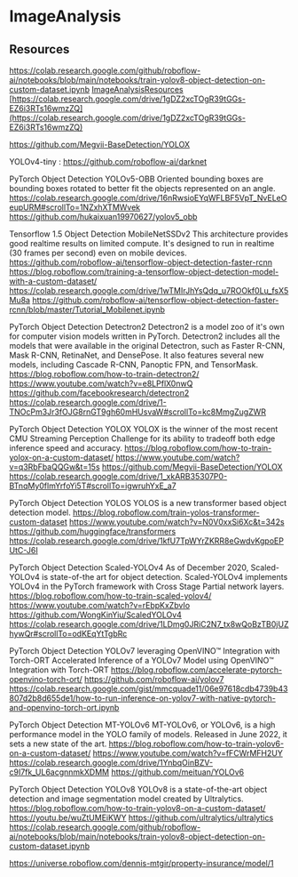 # ImageAnalysis

## Resources
https://colab.research.google.com/github/roboflow-ai/notebooks/blob/main/notebooks/train-yolov8-object-detection-on-custom-dataset.ipynb
[ImageAnalysisResources](https://colab.research.google.com/github/roboflow-ai/notebooks/blob/main/notebooks/train-yolov8-object-detection-on-custom-dataset.ipynb)
[https://colab.research.google.com/drive/1gDZ2xcTOgR39tGGs-EZ6i3RTs16wmzZQ](https://colab.research.google.com/drive/1gDZ2xcTOgR39tGGs-EZ6i3RTs16wmzZQ)

https://github.com/Megvii-BaseDetection/YOLOX

YOLOv4-tiny  : https://github.com/roboflow-ai/darknet

PyTorch Object Detection
YOLOv5-OBB
Oriented bounding boxes are bounding boxes rotated to better fit the objects represented on an angle.
https://colab.research.google.com/drive/16nRwsioEYqWFLBF5VpT_NvELeOeupURM#scrollTo=1NZxhXTMWvek
https://github.com/hukaixuan19970627/yolov5_obb


Tensorflow 1.5 Object Detection
MobileNetSSDv2
This architecture provides good realtime results on limited compute. It's designed to run in realtime (30 frames per second) even on mobile devices.
https://github.com/roboflow-ai/tensorflow-object-detection-faster-rcnn
https://blog.roboflow.com/training-a-tensorflow-object-detection-model-with-a-custom-dataset/
https://colab.research.google.com/drive/1wTMIrJhYsQdq_u7ROOkf0Lu_fsX5Mu8a
https://github.com/roboflow-ai/tensorflow-object-detection-faster-rcnn/blob/master/Tutorial_Mobilenet.ipynb


PyTorch Object Detection
Detectron2
Detectron2 is a model zoo of it's own for computer vision models written in PyTorch. Detectron2 includes all the models that were available in the original Detectron, such as Faster R-CNN, Mask R-CNN, RetinaNet, and DensePose. It also features several new models, including Cascade R-CNN, Panoptic FPN, and TensorMask.
https://blog.roboflow.com/how-to-train-detectron2/
https://www.youtube.com/watch?v=e8LPflX0nwQ
https://github.com/facebookresearch/detectron2
https://colab.research.google.com/drive/1-TNOcPm3Jr3fOJG8rnGT9gh60mHUsvaW#scrollTo=kc8MmgZugZWR

PyTorch Object Detection
YOLOX
YOLOX is the winner of the most recent CMU Streaming Perception Challenge for its ability to tradeoff both edge inference speed and accuracy.
https://blog.roboflow.com/how-to-train-yolox-on-a-custom-dataset/
https://www.youtube.com/watch?v=q3RbFbaQQGw&t=15s
https://github.com/Megvii-BaseDetection/YOLOX
https://colab.research.google.com/drive/1_xkARB35307P0-BTnqMy0flmYrfoYi5T#scrollTo=igwruhYxE_a7


PyTorch Object Detection
YOLOS
YOLOS is a new transformer based object detection model.
https://blog.roboflow.com/train-yolos-transformer-custom-dataset
https://www.youtube.com/watch?v=N0V0xxSi6Xc&t=342s
https://github.com/huggingface/transformers
https://colab.research.google.com/drive/1kfU7TpWYrZKRR8eGwdvKgpoEPUtC-J6I


PyTorch Object Detection
Scaled-YOLOv4
As of December 2020, Scaled-YOLOv4 is state-of-the art for object detection. Scaled-YOLOv4 implements YOLOv4 in the PyTorch framework with Cross Stage Partial network layers.
https://blog.roboflow.com/how-to-train-scaled-yolov4/
https://www.youtube.com/watch?v=rEbpKxZbvIo
https://github.com/WongKinYiu/ScaledYOLOv4
https://colab.research.google.com/drive/1LDmg0JRiC2N7_tx8wQoBzTB0jUZhywQr#scrollTo=odKEqYtTgbRc


PyTorch Object Detection
YOLOv7 leveraging OpenVINO™ Integration with Torch-ORT
Accelerated Inference of a YOLOv7 Model using OpenVINO™ Integration with Torch-ORT
https://blog.roboflow.com/accelerate-pytorch-openvino-torch-ort/
https://github.com/roboflow-ai/yolov7
https://colab.research.google.com/gist/mmcquade11/06e97618cdb4739b43807d2b8d655de1/how-to-run-inference-on-yolov7-with-native-pytorch-and-openvino-torch-ort.ipynb

PyTorch Object Detection
MT-YOLOv6
MT-YOLOv6, or YOLOv6, is a high performance model in the YOLO family of models. Released in June 2022, it sets a new state of the art.
https://blog.roboflow.com/how-to-train-yolov6-on-a-custom-dataset/
https://www.youtube.com/watch?v=fFCWrMFH2UY
https://colab.research.google.com/drive/1YnbqOinBZV-c9I7fk_UL6acgnnmkXDMM
https://github.com/meituan/YOLOv6



PyTorch Object Detection
YOLOv8
YOLOv8 is a state-of-the-art object detection and image segmentation model created by Ultralytics.
https://blog.roboflow.com/how-to-train-yolov8-on-a-custom-dataset/
https://youtu.be/wuZtUMEiKWY
https://github.com/ultralytics/ultralytics
https://colab.research.google.com/github/roboflow-ai/notebooks/blob/main/notebooks/train-yolov8-object-detection-on-custom-dataset.ipynb


https://universe.roboflow.com/dennis-mtgir/property-insurance/model/1



